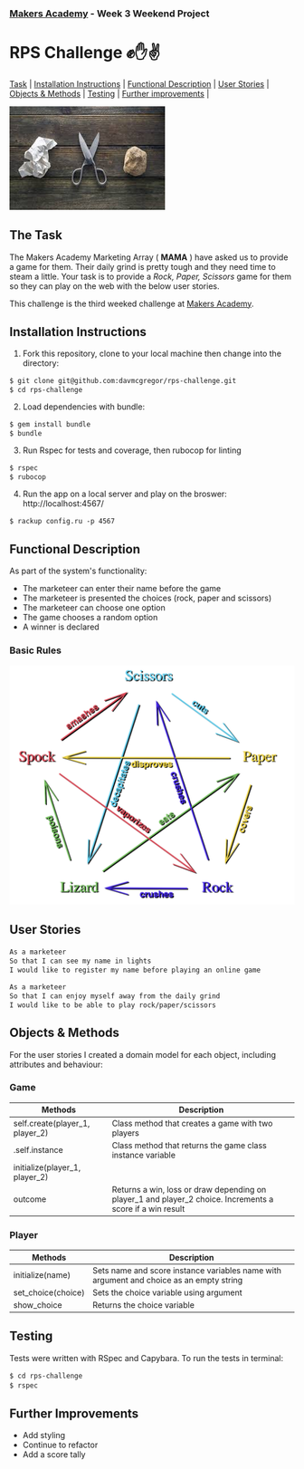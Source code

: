 ### [Makers Academy](http://www.makersacademy.com) - Week 3 Weekend Project 

# RPS Challenge ✊✋✌️
[Task](#Task) | [Installation Instructions](#Installation) | [Functional Description](#Functional_Description) | [User Stories](#User_Stories) | [Objects & Methods](#Methods) | [Testing](#Testing) | [Further improvements](#Further_Improvements) |

![rps](rps.jpg)

## <a name="Task">The Task</a>

The Makers Academy Marketing Array ( **MAMA** ) have asked us to provide a game for them. Their daily grind is pretty tough and they need time to steam a little. Your task is to provide a _Rock, Paper, Scissors_ game for them so they can play on the web with the below user stories.

This challenge is the third weeked challenge at [Makers Academy](https://github.com/makersacademy).

## <a name="Installation">Installation Instructions</a>

1. Fork this repository, clone to your local machine then change into the directory:
```
$ git clone git@github.com:davmcgregor/rps-challenge.git
$ cd rps-challenge
```
2. Load dependencies with bundle:
```
$ gem install bundle
$ bundle
```
3. Run Rspec for tests and coverage, then rubocop for linting
```
$ rspec
$ rubocop
```
4. Run the app on a local server and play on the broswer: http://localhost:4567/

```Shell
$ rackup config.ru -p 4567
```

## <a name="Functional_Description">Functional Description</a>

As part of the system's functionality:

* The marketeer can enter their name before the game
* The marketeer is presented the choices (rock, paper and scissors)
* The marketeer can choose one option
* The game chooses a random option
* A winner is declared

### Basic Rules

![rules](rules.jpg)

## <a name="User_Stories">User Stories</a>
```
As a marketeer
So that I can see my name in lights
I would like to register my name before playing an online game
```
```
As a marketeer
So that I can enjoy myself away from the daily grind
I would like to be able to play rock/paper/scissors
```
## <a name="Methods">Objects & Methods</a>

For the user stories I created a domain model for each object, including attributes and behaviour:

### Game

| Methods | Description |
| --- | --- |
| self.create(player_1, player_2) | Class method that creates a game with two players |
| .self.instance | Class method that returns the game class instance variable |
| initialize(player_1, player_2) | | initialize(name) |  Sets name instance vairbles taken as two arguments, and score instance variables set to 0 | 
| outcome | Returns a win, loss or draw depending on player_1 and player_2 choice. Increments a score if a win result |

### Player

| Methods | Description |
| --- | --- |
| initialize(name) |  Sets name and score instance variables name with argument and choice as an empty string | 
| set_choice(choice) |  Sets the choice variable using argument | 
| show_choice |  Returns the choice variable | 

## <a name="Testing">Testing</a>

Tests were written with RSpec and Capybara. To run the tests in terminal: 

```bash
$ cd rps-challenge
$ rspec
```
## <a name="Further_Improvements">Further Improvements</a>

* Add styling
* Continue to refactor
* Add a score tally


